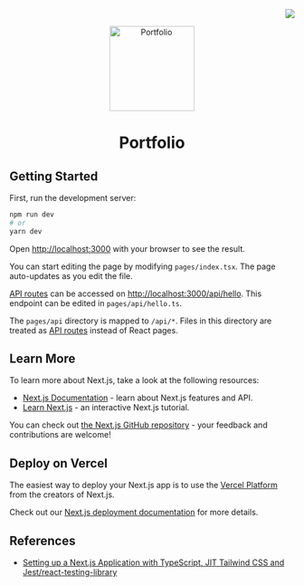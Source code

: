 <!-- Badge for License -->
<div align="right">

  [![](https://img.shields.io/github/license/Hsins/Portfolio.svg?style=flat-square)](./LICENSE)

</div>

<!-- Logo, Title and Description -->
<div align="center">
  <img src="https://i.imgur.com/8Gpu7dH.jpg" alt="Portfolio" height="150px">

# Portfolio

</div>

## Getting Started

First, run the development server:

```bash
npm run dev
# or
yarn dev
```

Open [http://localhost:3000](http://localhost:3000) with your browser to see the result.

You can start editing the page by modifying `pages/index.tsx`. The page auto-updates as you edit the file.

[API routes](https://nextjs.org/docs/api-routes/introduction) can be accessed on [http://localhost:3000/api/hello](http://localhost:3000/api/hello). This endpoint can be edited in `pages/api/hello.ts`.

The `pages/api` directory is mapped to `/api/*`. Files in this directory are treated as [API routes](https://nextjs.org/docs/api-routes/introduction) instead of React pages.

## Learn More

To learn more about Next.js, take a look at the following resources:

- [Next.js Documentation](https://nextjs.org/docs) - learn about Next.js features and API.
- [Learn Next.js](https://nextjs.org/learn) - an interactive Next.js tutorial.

You can check out [the Next.js GitHub repository](https://github.com/vercel/next.js/) - your feedback and contributions are welcome!

## Deploy on Vercel

The easiest way to deploy your Next.js app is to use the [Vercel Platform](https://vercel.com/new?utm_medium=default-template&filter=next.js&utm_source=create-next-app&utm_campaign=create-next-app-readme) from the creators of Next.js.

Check out our [Next.js deployment documentation](https://nextjs.org/docs/deployment) for more details.

## References

- [Setting up a Next.js Application with TypeScript, JIT Tailwind CSS and Jest/react-testing-library](https://blog.antoniolofiego.com/setting-up-a-nextjs-application-with-typescript-jit-tailwind-css-and-jestreact-testing-library)